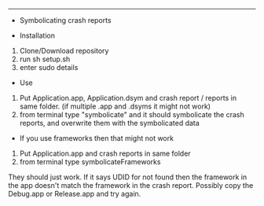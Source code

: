 --- 
- Symbolicating crash reports 

- Installation
1. Clone/Download repository 
2. run sh setup.sh 
3. enter sudo details

- Use
1. Put Application.app, Application.dsym and crash report / reports in same folder. (if multiple .app and .dsyms it might not work)
2. from terminal type "symbolicate" and it should symbolicate the crash reports, and overwrite them with the symbolicated data

- If you use frameworks then that might not work
1. Put Application.app and crash reports in same folder 
2. from terminal type symbolicateFrameworks

They should just work. If it says UDID for <framework name> not found then the framework in the app doesn't match the framework in the crash report. Possibly copy the Debug.app or Release.app and try again. 

